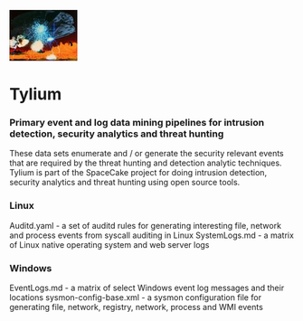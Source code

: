 ![Carrelon](/img/120px-BattleofCarillon.jpg?raw=true "text")
# Tylium
### Primary event and log data mining pipelines for intrusion detection, security analytics and threat hunting

These data sets enumerate and  / or generate the security relevant events that are required by the  threat hunting and detection analytic techniques. Tylium is part of the SpaceCake project for doing intrusion detection, security analytics and threat hunting using open source tools. 

### Linux
Auditd.yaml - a set of auditd rules for generating interesting file, network and process events from syscall auditing in Linux
SystemLogs.md - a matrix of Linux native operating system and web server logs

### Windows
EventLogs.md - a matrix of select Windows event log messages and their locations
sysmon-config-base.xml - a sysmon configuration file for generating file, network, registry, network, process and WMI events


